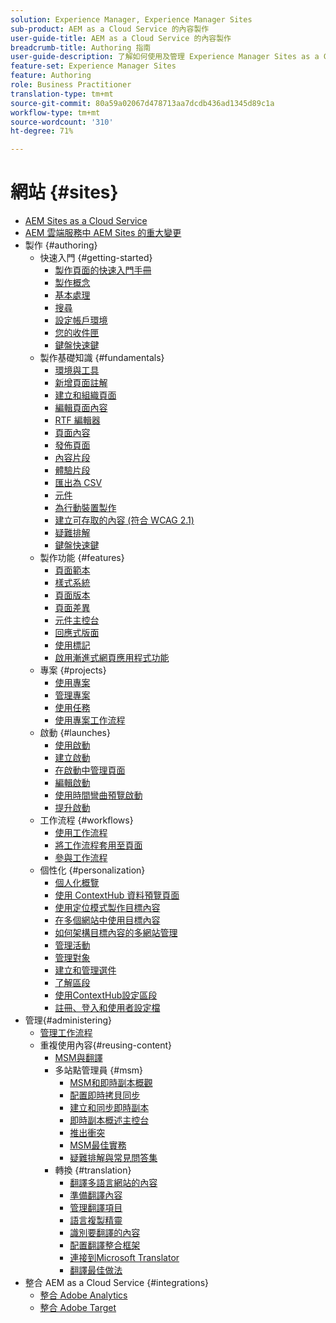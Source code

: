 ```yaml
---
solution: Experience Manager, Experience Manager Sites
sub-product: AEM as a Cloud Service 的內容製作
user-guide-title: AEM as a Cloud Service 的內容製作
breadcrumb-title: Authoring 指南
user-guide-description: 了解如何使用及管理 Experience Manager Sites as a Cloud Service。
feature-set: Experience Manager Sites
feature: Authoring
role: Business Practitioner
translation-type: tm+mt
source-git-commit: 80a59a02067d478713aa7dcdb436ad1345d89c1a
workflow-type: tm+mt
source-wordcount: '310'
ht-degree: 71%

---
```



# 網站 {#sites}

+ [AEM Sites as a Cloud Service ](/help/sites-cloud/home.md)
+ [AEM 雲端服務中 AEM Sites 的重大變更](sites-cloud-changes.md)
+ 製作 {#authoring}
   + 快速入門 {#getting-started}
      + [製作頁面的快速入門手冊](authoring/getting-started/quick-start.md)
      + [製作概念](authoring/getting-started/concepts.md)
      + [基本處理](authoring/getting-started/basic-handling.md)
      + [搜尋](authoring/getting-started/search.md)
      + [設定帳戶環境](authoring/getting-started/account-environment.md)
      + [您的收件匣](authoring/getting-started/inbox.md)
      + [鍵盤快速鍵](authoring/getting-started/keyboard-shortcuts.md)
   + 製作基礎知識 {#fundamentals}
      + [環境與工具](authoring/fundamentals/environment-tools.md)
      + [新增頁面註解](authoring/fundamentals/annotations.md)
      + [建立和組織頁面](authoring/fundamentals/organizing-pages.md)
      + [編輯頁面內容](authoring/fundamentals/editing-content.md)
      + [RTF 編輯器](authoring/fundamentals/rich-text-editor.md)
      + [頁面內容](authoring/fundamentals/page-properties.md)
      + [發佈頁面](authoring/fundamentals/publishing-pages.md)
      + [內容片段](authoring/fundamentals/content-fragments.md)
      + [體驗片段](authoring/fundamentals/experience-fragments.md)
      + [匯出為 CSV](authoring/fundamentals/csv-export.md)
      + [元件](authoring/fundamentals/components.md)
      + [為行動裝置製作](authoring/fundamentals/mobile.md)
      + [建立可存取的內容 (符合 WCAG 2.1)](authoring/fundamentals/accessible-content.md)
      + [疑難排解](authoring/fundamentals/troubleshooting.md)
      + [鍵盤快速鍵](authoring/fundamentals/keyboard-shortcuts.md)
   + 製作功能 {#features}
      + [頁面範本](authoring/features/templates.md)
      + [樣式系統](authoring/features/style-system.md)
      + [頁面版本](authoring/features/page-versions.md)
      + [頁面差異](authoring/features/page-diff.md)
      + [元件主控台](authoring/features/components-console.md)
      + [回應式版面](authoring/features/responsive-layout.md)
      + [使用標記](authoring/features/tags.md)
      + [啟用漸進式網頁應用程式功能](authoring/features/enable-pwa.md)
   + 專案 {#projects}
      + [使用專案](authoring/projects/overview.md)
      + [管理專案](authoring/projects/managing.md)
      + [使用任務](authoring/projects/tasks.md)
      + [使用專案工作流程](authoring/projects/workflows.md)
   + 啟動 {#launches}
      + [使用啟動](authoring/launches/overview.md)
      + [建立啟動 ](authoring/launches/creating.md)
      + [在啟動中管理頁面](authoring/launches/managing-pages.md)
      + [編輯啟動](authoring/launches/editing.md)
      + [使用時間彎曲預覽啟動](authoring/launches/preview.md)
      + [提升啟動](authoring/launches/promoting.md)
   + 工作流程 {#workflows}
      + [使用工作流程](authoring/workflows/overview.md)
      + [將工作流程套用至頁面](authoring/workflows/applying.md)
      + [參與工作流程](authoring/workflows/participating.md)
   + 個性化 {#personalization}
      + [個人化概覽](authoring/personalization/overview.md)
      + [使用 ContextHub 資料預覽頁面](authoring/personalization/contexthub.md)
      + [使用定位模式製作目標內容](authoring/personalization/targeted-content.md)
      + [在多個網站中使用目標內容](authoring/personalization/multisite-targeted-content.md)
      + [如何架構目標內容的多網站管理](authoring/personalization/multisite-structure.md)
      + [管理活動](authoring/personalization/activities.md)
      + [管理對象](authoring/personalization/audiences.md)
      + [建立和管理選件](authoring/personalization/offers.md)
      + [了解區段](authoring/personalization/segmentation.md)
      + [使用ContextHub設定區段](/help/sites-cloud/authoring/personalization/contexthub-segmentation.md)
      + [註冊、登入和使用者設定檔](/help/sites-cloud/authoring/personalization/user-and-group-sync-for-publish-tier.md)
+ 管理{#administering}
   + [管理工作流程](administering/workflows-administering.md)
   + 重複使用內容{#reusing-content}
      + [MSM與翻譯](administering/msm-and-translation.md)
      + 多站點管理員 {#msm}
         + [MSM和即時副本概觀](administering/msm/overview.md)
         + [配置即時拷貝同步](administering/msm/live-copy-sync-config.md)
         + [建立和同步即時副本](administering/msm/creating-live-copies.md)
         + [即時副本概述主控台](administering/msm/live-copy-overview.md)
         + [推出衝突](administering/msm/rollout-conflicts.md)
         + [MSM最佳實務](administering/msm/best-practices.md)
         + [疑難排解與常見問答集](administering/msm/troubleshooting.md)
      + 轉換 {#translation}
         + [翻譯多語言網站的內容](administering/translation/overview.md)
         + [準備翻譯內容](administering/translation/preparation.md)
         + [管理翻譯項目](administering/translation/managing-projects.md)
         + [語言複製精靈](administering/translation/wizard.md)
         + [識別要翻譯的內容](administering/translation/rules.md)
         + [配置翻譯整合框架](administering/translation/integration-framework.md)
         + [連接到Microsoft Translator](administering/translation/connect-ms-translator.md)
         + [翻譯最佳做法](administering/translation/best-practices.md)
+ 整合 AEM as a Cloud Service {#integrations}
   + [整合 Adobe Analytics](integrating/integrating-adobe-analytics.md)
   + [整合 Adobe Target](integrating/integrating-adobe-target.md)
